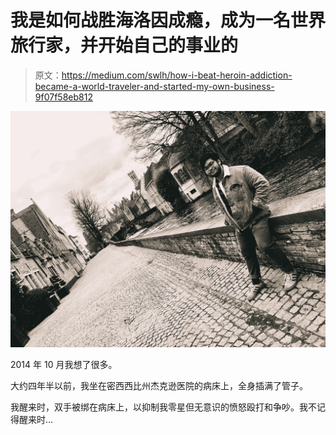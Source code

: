 # 我是如何战胜海洛因成瘾，成为一名世界旅行家，并开始自己的事业的

> 原文：<https://medium.com/swlh/how-i-beat-heroin-addiction-became-a-world-traveler-and-started-my-own-business-9f07f58eb812>

![](img/fe3b22c0a46c2d85b3d69efbc4ddbbd8.png)

2014 年 10 月我想了很多。

大约四年半以前，我坐在密西西比州杰克逊医院的病床上，全身插满了管子。

我醒来时，双手被绑在病床上，以抑制我零星但无意识的愤怒殴打和争吵。我不记得醒来时…